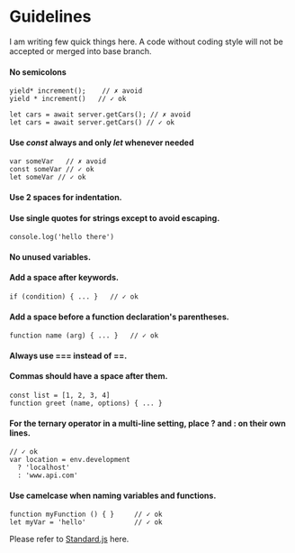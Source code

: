 # Guidelines

I am writing few quick things here. A code without coding style will not be
accepted or merged into base branch.

#### No semicolons
```
yield* increment();    // ✗ avoid
yield * increment()   // ✓ ok

let cars = await server.getCars(); // ✗ avoid
let cars = await server.getCars() // ✓ ok
```

#### Use *const* always and only *let* whenever needed
```
var someVar   // ✗ avoid
const someVar // ✓ ok
let someVar // ✓ ok
```
#### Use 2 spaces for indentation.
#### Use single quotes for strings except to avoid escaping.
```
console.log('hello there')
```
#### No unused variables.
#### Add a space after keywords.
```
if (condition) { ... }   // ✓ ok
```
#### Add a space before a function declaration's parentheses.
```
function name (arg) { ... }   // ✓ ok
```
#### Always use === instead of ==.
#### Commas should have a space after them.
```
const list = [1, 2, 3, 4]
function greet (name, options) { ... }
```
#### For the ternary operator in a multi-line setting, place ? and : on their own lines.
```
// ✓ ok
var location = env.development
  ? 'localhost'
  : 'www.api.com'
```
#### Use camelcase when naming variables and functions.
```
function myFunction () { }     // ✓ ok
let myVar = 'hello'            // ✓ ok
```

Please refer to [Standard.js](https://standardjs.com/rules.html) here.
